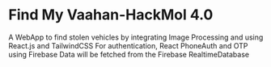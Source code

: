 <h1>Find My Vaahan-HackMol 4.0</h1>

A WebApp to find stolen vehicles by integrating Image Processing and using React.js and TailwindCSS
For authentication, React PhoneAuth and OTP using Firebase
Data will be fetched from the Firebase RealtimeDatabase 
